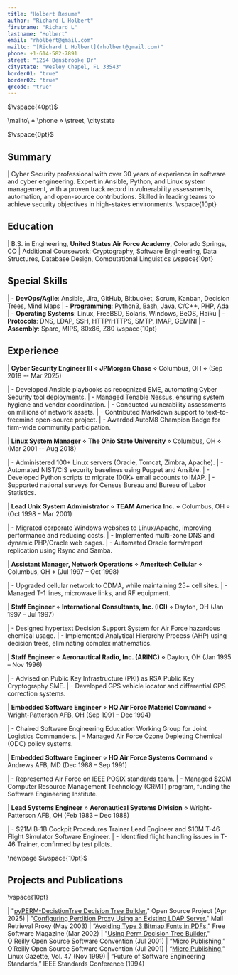 ```yaml
---
title: "Holbert Resume"
author: "Richard L Holbert"
firstname: "Richard L"
lastname: "Holbert"
email: "rholbert@gmail.com"
mailto: "[Richard L Holbert](rholbert@gmail.com)"
phone: +1-614-582-7891
street: "1254 Bensbrooke Dr"
citystate: "Wesley Chapel, FL 33543"
border01: "true"
border02: "true"
qrcode: "true"
---
```


$\vspace{40pt}$

\mailto\ $\diamond$ \phone$~$$\diamond$ \street\, \citystate

$\vspace{0pt}$

## Summary
|
Cyber Security professional with over 30 years of experience in software and cyber engineering. Expert in Ansible, Python, and Linux system management, with a proven track record in vulnerability assessments, automation, and open-source contributions. Skilled in leading teams to achieve security objectives in high-stakes environments.
\vspace{10pt}

## Education


| B.S. in Engineering, **United States Air Force Academy**, Colorado Springs, CO
| Additional Coursework: Cryptography, Software Engineering, Data Structures, Database Design, Computational Linguistics
\vspace{10pt}

## Special Skills


|    - **DevOps/Agile**: Ansible, Jira, GitHub, Bitbucket, Scrum, Kanban, Decision Trees, Mind Maps
|    - **Programming**: Python3, Bash, Java, C/C++, PHP, Ada
|    - **Operating Systems**: Linux, FreeBSD, Solaris, Windows, BeOS, Haiku
|    - **Protocols**: DNS, LDAP, SSH, HTTP/HTTPS, SMTP, IMAP, GEMINI
|    - **Assembly**: Sparc, MIPS, 80x86, Z80
\vspace{10pt}

## Experience


| **Cyber Security Engineer III** $\diamond$ **JPMorgan Chase** $\diamond$ Columbus, OH $\diamond$ (Sep 2018 -- Mar 2025)

|    - Developed Ansible playbooks as recognized SME, automating Cyber Security tool deployments.
|    - Managed Tenable Nessus, ensuring system hygiene and vendor coordination.
|    - Conducted vulnerability assessments on millions of network assets.
|    - Contributed Markdown support to text-to-freemind open-source project.
|    - Awarded AutoM8 Champion Badge for firm-wide community participation.

| **Linux System Manager**  $\diamond$  **The Ohio State University** $\diamond$ Columbus, OH $\diamond$ (Mar 2001 -- Aug 2018)

|    - Administered 100+ Linux servers (Oracle, Tomcat, Zimbra, Apache).
|    -  Automated NIST/CIS security baselines using Puppet and Ansible.
|    - Developed Python scripts to migrate 100K+ email accounts to IMAP.
|    - Supported national surveys for Census Bureau and Bureau of Labor Statistics.

| **Lead Unix System Administrator** $\diamond$ **TEAM America Inc.** $\diamond$ Columbus, OH $\diamond$ (Oct 1998 – Mar 2001)

|    - Migrated corporate Windows websites to Linux/Apache, improving performance and reducing costs.
|    - Implemented multi-zone DNS and dynamic PHP/Oracle web pages.
|    - Automated Oracle form/report replication using Rsync and Samba.

| **Assistant Manager, Network Operations** $\diamond$ **Ameritech Cellular** $\diamond$ Columbus, OH $\diamond$ (Jul 1997 – Oct 1998)

|    - Upgraded cellular network to CDMA, while maintaining 25+ cell sites.
|    - Managed T-1 lines, microwave links, and RF equipment.

| **Staff Engineer** $\diamond$ **International Consultants, Inc. (ICI)** $\diamond$ Dayton, OH (Jan 1997 – Jul 1997)

|    - Designed hypertext Decision Support System for Air Force hazardous chemical usage.
|    - Implemented Analytical Hierarchy Process (AHP) using decision trees, eliminating complex mathematics.

| **Staff Engineer** $\diamond$ **Aeronautical Radio, Inc. (ARINC)** $\diamond$ Dayton, OH (Jan 1995 – Nov 1996)

|    - Advised on Public Key Infrastructure (PKI) as RSA Public Key Cryptography SME.
|    - Developed GPS vehicle locator and differential GPS correction systems.

| **Embedded Software Engineer** $\diamond$ **HQ Air Force Materiel Command** $\diamond$ Wright-Patterson AFB, OH (Sep 1991 – Dec 1994)

|    - Chaired Software Engineering Education Working Group for Joint Logistics Commanders.
|    - Managed Air Force Ozone Depleting Chemical (ODC) policy systems.

| **Embedded Software Engineer** $\diamond$ **HQ Air Force Systems Command** $\diamond$ Andrews AFB, MD (Dec 1988 – Sep 1991)

|    - Represented Air Force on IEEE POSIX standards team.
|    - Managed $20M Computer Resource Management Technology (CRMT) program, funding the Software Engineering Institute.

| **Lead Systems Engineer** $\diamond$ **Aeronautical Systems Division** $\diamond$ Wright-Patterson AFB, OH (Feb 1983 – Dec 1988)

|    - \$21M B-1B Cockpit Procedures Trainer Lead Engineer and \$10M T-46 Flight Simulator Software Engineer.
|    - Identified flight handling issues in T-46 Trainer, confirmed by test pilots.

\newpage
$\vspace{10pt}$

## Projects and Publications
\vspace{10pt}

| "[pyPERM-DecistionTree Decision Tree Builder](https://github.com/buckeye43210/pyPERM-DecisionTree)," Open Source Project (Apr 2025)
| "[Configuring Perdition Proxy Using an Existing LDAP Server](http://horms.net/projects/perdition/docs/perdition_ldap.pdf)," Mail Retrieval Proxy (May 2003)
| “[Avoiding Type 3 Bitmap Fonts in PDFs](http://www.free-soft.org/FSM/english/issue03/rick.pdf),” Free Software Magazine (Mar 2002)
| "[Using Perm Decision Tree Builder](https://web.archive.org/web/20150918220955/http://conferences.oreillynet.com/cs/os2001/view/e_sess/1292)," O'Reilly Open Source Software Convention (Jul 2001)
| “[Micro Publishing](https://web.archive.org/web/20150914180520/http://conferences.oreillynet.com/cs/os2001/view/e_sess/1483),” O’Reilly Open Source Software Convention (Jul 2001)
| “[Micro Publishing](https://web.archive.org/web/20070209105925/http://www.linuxgazette.net/issue47/nielsen.html),” Linux Gazette, Vol. 47 (Nov 1999)
| “Future of Software Engineering Standards,” IEEE Standards Conference (1994)
